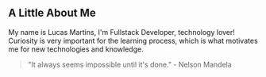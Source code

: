 ## A Little About Me

My name is Lucas Martins, I'm Fullstack Developer, technology lover!
Curiosity is very important for the learning process, which is what motivates me for new technologies and knowledge.

> "It always seems impossible until it's done." - Nelson Mandela
